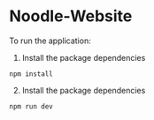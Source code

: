 # Noodle-Website
To run the application: <br />
1. Install the package dependencies
```
npm install
```
2. Install the package dependencies
```
npm run dev
```


